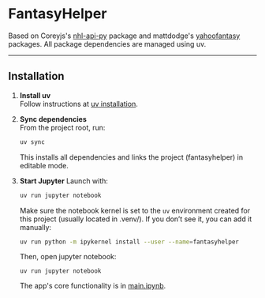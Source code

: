 # FantasyHelper


Based on Coreyjs's [nhl-api-py](https://github.com/coreyjs/nhl-api-py) package and mattdodge's [yahoofantasy](https://github.com/mattdodge/yahoofantasy) packages. All package dependencies are managed using uv.

---

## Installation

1. **Install uv**  
   Follow instructions at [uv installation](https://docs.astral.sh/uv/getting-started/installation/).

2. **Sync dependencies**  
   From the project root, run:
   ```bash
   uv sync
   ```
   This installs all dependencies and links the project (fantasyhelper) in editable mode.
3. **Start Jupyter**
    Launch with:
    ```bash
    uv run jupyter notebook
    ```
   
    Make sure the notebook kernel is set to the `uv` environment created for this project (usually located in .venv/). If you don’t see it, you can add it manually:
    ```bash
    uv run python -m ipykernel install --user --name=fantasyhelper
   ```

    Then, open jupyter notebook:
    ```
    uv run jupyter notebook
    ```

    The app's core functionality is in [main.ipynb](main.ipynb).
